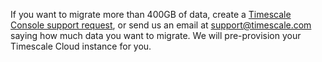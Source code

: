 
If you want to migrate more than 400GB of data, create a [Timescale Console support request][support-link], or 
send us an email at [support@timescale.com](mailto:support@timescale.com) saying how much data you want to migrate. We will pre-provision 
your Timescale Cloud instance for you.

[live migration]: /migrate/:currentVersion:/live-migration
[support-link]: https://console.cloud.timescale.com/dashboard/support
